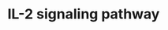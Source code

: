 ---
annotations:
- type: Pathway Ontology
  value: interleukin-2 signaling pathway
authors:
- MaintBot
- Christine Chichester
- Mkutmon
- Eweitz
- Egonw
description: IL-2 is a multifunctional cytokine with pleiotropic effects on several
  cells of the immune system. IL-2 was originally discovered as a T cell growth factor,
  but it was also found to have actions related to B cell proliferation, and cytolytic
  activity of natural killer cells. IL-2 also activates lymphokine activated killer
  cells. In contrast to its proliferative effects, IL-2 also has potent activity in
  a process known as activation-induced cell death. More recently, IL-2 was shown
  to promote tolerance through its effects on regulatory T cell development. IL-2
  clinically has anti-cancer effects as well as utility in supporting T cell numbers
  in HIV/AIDS. There are three classes of IL-2 receptors, binding IL-2 with low, intermediate,
  or high-affinity. The low affinity receptor (IL-2Rα alone) is not functional; signaling
  by IL-2 involves either the high affinity hetero-trimeric receptor containing IL-2Rα,
  IL-2Rβ and the common cytokine receptor gamma chain (originally named IL-2Rγ and
  now generally denoted as γc) or the intermediate affinity heterodimeric receptor
  composed of IL-2Rβ and γc. IL-2 stimulation induces the activation of the Janus
  family tyrosine kinases JAK1 and JAK3, which associate with IL-2Rβ and γc, respectively.
  These kinases in turn phosphorylate IL-2Rβ and induce tyrosine phosphorylation of
  STATs (signal transducers and activators of transcription) and various other downstream
  targets. The downstream signaling pathways activated by IL-2 also involves mitogen-activated
  protein kinase and phosphoinositide 3-kinase signaling modules, leading to both
  mitogenic and anti-apoptotic signals. Please access this pathway at [http://www.netpath.org/netslim/IL_2_pathway.html
  NetSlim] database. NetPath is a collaborative project between PandeyLab at Johns
  Hopkins University (http://pandeylab.igm.jhmi.edu) and the Institute of Bioinformatics
  (http://www.ibioinformatics.org). If you use this pathway, please cite the NetPath
  website until the pathway is published.
last-edited: 2021-06-01
organisms:
- Gallus gallus
redirect_from:
- /index.php/Pathway:WP747
- /instance/WP747
schema-jsonld:
- '@context': https://schema.org/
  '@id': https://wikipathways.github.io/pathways/WP747.html
  '@type': Dataset
  creator:
    '@type': Organization
    name: WikiPathways
  description: IL-2 is a multifunctional cytokine with pleiotropic effects on several
    cells of the immune system. IL-2 was originally discovered as a T cell growth
    factor, but it was also found to have actions related to B cell proliferation,
    and cytolytic activity of natural killer cells. IL-2 also activates lymphokine
    activated killer cells. In contrast to its proliferative effects, IL-2 also has
    potent activity in a process known as activation-induced cell death. More recently,
    IL-2 was shown to promote tolerance through its effects on regulatory T cell development.
    IL-2 clinically has anti-cancer effects as well as utility in supporting T cell
    numbers in HIV/AIDS. There are three classes of IL-2 receptors, binding IL-2 with
    low, intermediate, or high-affinity. The low affinity receptor (IL-2Rα alone)
    is not functional; signaling by IL-2 involves either the high affinity hetero-trimeric
    receptor containing IL-2Rα, IL-2Rβ and the common cytokine receptor gamma chain
    (originally named IL-2Rγ and now generally denoted as γc) or the intermediate
    affinity heterodimeric receptor composed of IL-2Rβ and γc. IL-2 stimulation induces
    the activation of the Janus family tyrosine kinases JAK1 and JAK3, which associate
    with IL-2Rβ and γc, respectively. These kinases in turn phosphorylate IL-2Rβ and
    induce tyrosine phosphorylation of STATs (signal transducers and activators of
    transcription) and various other downstream targets. The downstream signaling
    pathways activated by IL-2 also involves mitogen-activated protein kinase and
    phosphoinositide 3-kinase signaling modules, leading to both mitogenic and anti-apoptotic
    signals. Please access this pathway at [http://www.netpath.org/netslim/IL_2_pathway.html
    NetSlim] database. NetPath is a collaborative project between PandeyLab at Johns
    Hopkins University (http://pandeylab.igm.jhmi.edu) and the Institute of Bioinformatics
    (http://www.ibioinformatics.org). If you use this pathway, please cite the NetPath
    website until the pathway is published.
  keywords:
  - STAT3
  - EIF3S9
  - MAP2K2
  - MAPKAPK2
  - HSPCA
  - MAPK8
  - JAK1
  - MAP2K1
  - STAM2
  - STAM
  - GRB2
  - JAK2
  - EIF4E
  - TERT
  - ICAM1
  - RCJMB04_19o18
  - PIK3R2
  - PRKCZ
  - MKNK1
  - RCJMB04_19h23
  - GNB2L1
  - IRS2
  - VAV1
  - CD53
  - PIK3CA
  - MAPK3
  - IL2RB
  - SHC1
  - PTPN6
  - CISH
  - MAPK14
  - ETS1
  - PTPN11
  - SOCS3
  - LYN
  - STAT5A
  - RAF1
  - CRK
  - RCJMB04_17i9
  - NFKB1
  - PIK3CD
  - CBL
  - PLCB1
  - AKT1
  - FYN
  - PIK3CG
  - MAPK1
  - STAT5B
  - PIK3R1
  - ITM2B
  - PTK2B
  - KRAS
  - RCJMB04_4j14
  - FRAP1
  - SOS1
  - IL2RG
  - FOXO3
  - BCL2
  - IL2
  - RELA
  - CREB1
  - GAB2
  - NMI
  - MAPK9
  - SOCS1
  - IFNA1
  - YBX1
  - NR3C1
  - ETS2
  - LCK
  - PIK3CB
  - IL2RA
  - CRKL
  - JAK3
  - SHB
  - IRS1
  license: CC0
  name: IL-2 signaling pathway
seo: CreativeWork
title: IL-2 signaling pathway
wpid: WP747
---